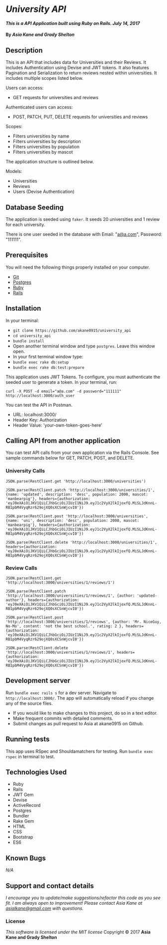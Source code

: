 # _University API_

#### _This is a API Application built using Ruby on Rails.  July 14, 2017_

#### By _**Asia Kane and Grady Shelton**_

## Description

This is an API that includes data for Universities and their Reviews.  It includes Authentication using Devise and JWT tokens.  It also features Pagination and Serialization to return reviews nested within universities.  It includes multiple scopes listed below.

Users can access:
- GET requests for universities and reviews

Authenticated users can access:
- POST, PATCH, PUT, DELETE requests for universities and reviews

Scopes:
- Filters universities by name
- Filters universities by description
- Filters universities by population
- Filters universities by mascot

The application structure is outlined below.  

Models:
  - Universities
  - Reviews
  - Users (Devise Authentication)

## Database Seeding

The application is seeded using `faker`.  It seeds 20 universities and 1 review for each university.

There is one user seeded in the database with Email: "a@a.com", Password: "111111".

## Prerequisites

You will need the following things properly installed on your computer.

* [Git](https://git-scm.com/)
* [Postgres](https://www.postgresql.org/)
* [Ruby](https://www.ruby-lang.org/en/downloads/)
* [Rails](http://rubyonrails.org/)

## Installation

In your terminal:
* `git clone https://github.com/akane0915/university_api`
* `cd university_api`
* `bundle install`
* Open another terminal window and type `postgres`.  Leave this window open.
* In your first terminal window type:
* `bundle exec rake db:setup`
* `bundle exec rake db:test:prepare`

This application uses JWT Tokens.  To configure, you must authenticate the seeded user to generate a token.  In your terminal, run:

`curl -X POST -d email="a@a.com" -d password="111111" http://localhost:3000/auth_user`

You can test the API in Postman.

* URL: localhost:3000/
* Header Key: Authorization
* Header Value: 'your-own-token-goes-here'

## Calling API from another application
You can test API calls from your own application via the Rails Console.  See sample commands below for GET, PATCH, POST, and DELETE.

### University Calls

`JSON.parse(RestClient.get 'http://localhost:3000/universities')`

`JSON.parse(RestClient.patch 'http://localhost:3000/universities/1', {name: 'updated', description: 'desc', population: 2000, mascot: 'manbearpig'}, headers={authorization: 'eyJ0eXAiOiJKV1QiLCJhbGciOiJIUzI1NiJ9.eyJ1c2VyX2lkIjoxfQ.MiSLJdKnnL-RB1pbM4VyqRzr629ojXQ0sXCSnWjcvI0'})`

`JSON.parse(RestClient.post 'http://localhost:3000/universities', {name: 'uni', description: 'desc', population: 2000, mascot: 'manbearpig'}, headers={authorization: 'eyJ0eXAiOiJKV1QiLCJhbGciOiJIUzI1NiJ9.eyJ1c2VyX2lkIjoxfQ.MiSLJdKnnL-RB1pbM4VyqRzr629ojXQ0sXCSnWjcvI0'})`

`JSON.parse(RestClient.delete 'http://localhost:3000/universities/1', headers={authorization: 'eyJ0eXAiOiJKV1QiLCJhbGciOiJIUzI1NiJ9.eyJ1c2VyX2lkIjoxfQ.MiSLJdKnnL-RB1pbM4VyqRzr629ojXQ0sXCSnWjcvI0'})`

### Review Calls

`JSON.parse(RestClient.get 'http://localhost:3000/universities/1/reviews/1')`

`JSON.parse(RestClient.patch 'http://localhost:3000/universities/1/reviews/1', {author: 'updated-author'}, headers={authorization: 'eyJ0eXAiOiJKV1QiLCJhbGciOiJIUzI1NiJ9.eyJ1c2VyX2lkIjoxfQ.MiSLJdKnnL-RB1pbM4VyqRzr629ojXQ0sXCSnWjcvI0'})`

`JSON.parse(RestClient.post 'http://localhost:3000/universities/1/reviews', {author: 'Mr. NiceGuy, No-Mo', content: 'not the best school.', rating: 2 }, headers={authorization: 'eyJ0eXAiOiJKV1QiLCJhbGciOiJIUzI1NiJ9.eyJ1c2VyX2lkIjoxfQ.MiSLJdKnnL-RB1pbM4VyqRzr629ojXQ0sXCSnWjcvI0'})`

`JSON.parse(RestClient.delete 'http://localhost:3000/universities/1/reviews/1', headers={authorization: 'eyJ0eXAiOiJKV1QiLCJhbGciOiJIUzI1NiJ9.eyJ1c2VyX2lkIjoxfQ.MiSLJdKnnL-RB1pbM4VyqRzr629ojXQ0sXCSnWjcvI0'})`




## Development server

Run `bundle exec rails s` for a dev server. Navigate to `http://localhost:3000/`. The app will automatically reload if you change any of the source files.

* If you would like to make changes to this project, do so in a text editor.
* Make frequent commits with detailed comments.
* Submit changes as pull request to Asia at akane0915 on Github.

## Running tests

This app uses RSpec and Shouldamatchers for testing.
Run `bundle exec rspec` in terminal to test.

## Technologies Used

* Ruby
* Rails
* JWT Gem
* Devise
* ActiveRecord
* Postgres
* Bundler
* Rake Gem
* HTML
* CSS
* Bootstrap
* ES6

## Known Bugs
_N/A_

## Support and contact details
_I encourage you to update/make suggestions/refactor this code as you see fit. I am always open to improvement! Please contact Asia Kane at asialkane@gmail.com with questions._

### License
*This software is licensed under the MIT license*
Copyright © 2017 **Asia Kane and Grady Shelton**
